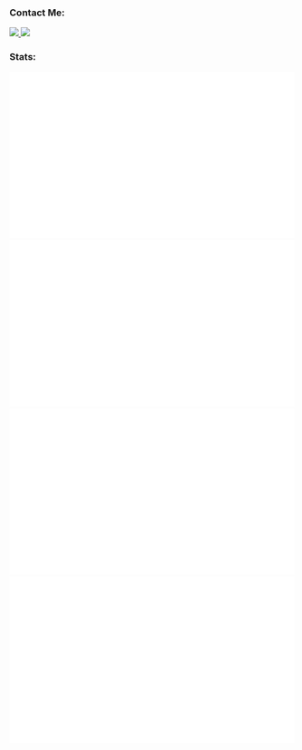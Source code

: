 ### Contact Me:
<p align="left">
  <a href="https://discordapp.com/users/762782226307350599">
    <img src="https://skillicons.dev/icons?i=discord" />
  </a>
  <a href="https://twitter.com/@kuboids">
    <img src="https://skillicons.dev/icons?i=twitter" />
  </a>
</p>

<h3 align="left">Stats:</h3>

![](https://raw.githubusercontent.com/ishaanko/github-stats/master/generated/overview.svg#gh-dark-mode-only)
![](https://raw.githubusercontent.com/ishaanko/github-stats/master/generated/overview.svg#gh-light-mode-only)
![](https://raw.githubusercontent.com/ishaanko/github-stats/master/generated/languages.svg#gh-dark-mode-only)
![](https://raw.githubusercontent.com/ishaanko/github-stats/master/generated/languages.svg#gh-light-mode-only)



